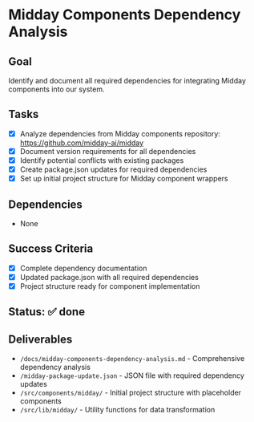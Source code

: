 # Midday Components Dependency Analysis

## Goal
Identify and document all required dependencies for integrating Midday components into our system.

## Tasks
- [x] Analyze dependencies from Midday components repository: https://github.com/midday-ai/midday
- [x] Document version requirements for all dependencies
- [x] Identify potential conflicts with existing packages
- [x] Create package.json updates for required dependencies
- [x] Set up initial project structure for Midday component wrappers

## Dependencies
- None

## Success Criteria
- [x] Complete dependency documentation
- [x] Updated package.json with all required dependencies
- [x] Project structure ready for component implementation

## Status: ✅ done

## Deliverables
- `/docs/midday-components-dependency-analysis.md` - Comprehensive dependency analysis
- `/midday-package-update.json` - JSON file with required dependency updates
- `/src/components/midday/` - Initial project structure with placeholder components
- `/src/lib/midday/` - Utility functions for data transformation